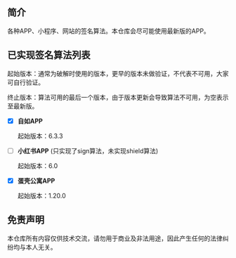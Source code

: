 ## 简介
各种APP、小程序、网站的签名算法。本仓库会尽可能使用最新版的APP。

## 已实现签名算法列表
起始版本：通常为破解时使用的版本，更早的版本未做验证，不代表不可用，大家可自行验证。

终止版本：算法可用的最后一个版本，由于版本更新会导致算法不可用，为空表示至最新版。

- [x] **自如APP** 
    
    起始版本：6.3.3
    
- [ ] **小红书APP** (只实现了sign算法，未实现shield算法)
    
    起始版本：6.0
    
- [x] **蛋壳公寓APP** 
    
    起始版本：1.20.0

## 免责声明
本仓库所有内容仅供技术交流，请勿用于商业及非法用途，因此产生任何的法律纠纷均与本人无关。
